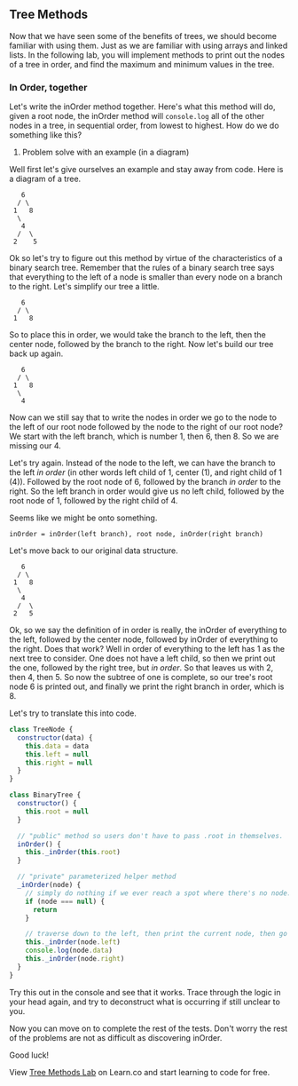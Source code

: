 ## Tree Methods

Now that we have seen some of the benefits of trees, we should become familiar with using them.  Just as we are familiar with using arrays and linked lists.  In the following lab, you will implement methods to print out the nodes of a tree in order, and find the maximum and minimum values in the tree.

### In Order, together

Let's write the inOrder method together.  Here's what this method will do, given a root node, the inOrder method will `console.log` all of the other nodes in a tree, in sequential order, from lowest to highest.  How do we do something like this?

1. Problem solve with an example (in a diagram)  


Well first let's give ourselves an example and stay away from code.  Here is a diagram of a tree.  

```text
   6     
  / \
 1   8
  \
   4
  /  \
 2    5  
```

Ok so let's try to figure out this method by virtue of the characteristics of a binary search tree.  Remember that the rules of a binary search tree says that everything to the left of a node is smaller than every node on a branch to the right.  Let's simplify our tree a little.    

```text
   6     
  / \
 1   8
```

So to place this in order, we would take the branch to the left, then the center node, followed by the branch to the right.  Now let's build our tree back up again.

```text
   6     
  / \
 1   8
  \
   4
```

Now can we still say that to write the nodes in order we go to the node to the left of our root node followed by the node to the right of our root node?  We start with the left branch, which is number 1, then 6, then 8.  So we are missing our 4.  

Let's try again.  Instead of the node to the left, we can have the branch to the left *in order* (in other words left child of 1, center (1), and right child of 1 (4)).  Followed by the root node of 6, followed by the branch *in order* to the right. So the left branch in order would give us no left child, followed by the root node of 1, followed by the right child of 4.

 Seems like we might be onto something.
 
 ```text 
 inOrder = inOrder(left branch), root node, inOrder(right branch)
 ```
 
 Let's move back to our original data structure.

```text
   6     
  / \
 1   8
  \
   4
  /  \
 2   5  
```

Ok, so we say the definition of in order is really, the inOrder of everything to the left, followed by the center node, followed by inOrder of everything to the right.  Does that work?  Well in order of everything to the left has 1 as the next tree to consider.  One does not have a left child, so then we print out the one, followed by the right tree, but *in order*.  So that leaves us with 2, then 4, then 5.  So now the subtree of one is complete, so our tree's root node 6 is printed out, and finally we print the right branch in order, which is 8.  

Let's try to translate this into code.  

```javascript
class TreeNode {
  constructor(data) {
    this.data = data
    this.left = null
    this.right = null
  }
}

class BinaryTree {
  constructor() {
    this.root = null
  }

  // "public" method so users don't have to pass .root in themselves.
  inOrder() {
    this._inOrder(this.root)
  }

  // "private" parameterized helper method
  _inOrder(node) {
    // simply do nothing if we ever reach a spot where there's no node.
    if (node === null) {
      return
    }

    // traverse down to the left, then print the current node, then go right.
    this._inOrder(node.left)
    console.log(node.data)
    this._inOrder(node.right)
  }
}
```

Try this out in the console and see that it works.  Trace through the logic in your head again, and try to deconstruct what is occurring if still unclear to you.

Now you can move on to complete the rest of the tests.  Don't worry the rest of the problems are not as difficult as discovering inOrder.  

Good luck!

<p class='util--hide'>View <a href='https://learn.co/lessons/tree-methods-lab'>Tree Methods Lab</a> on Learn.co and start learning to code for free.</p>
